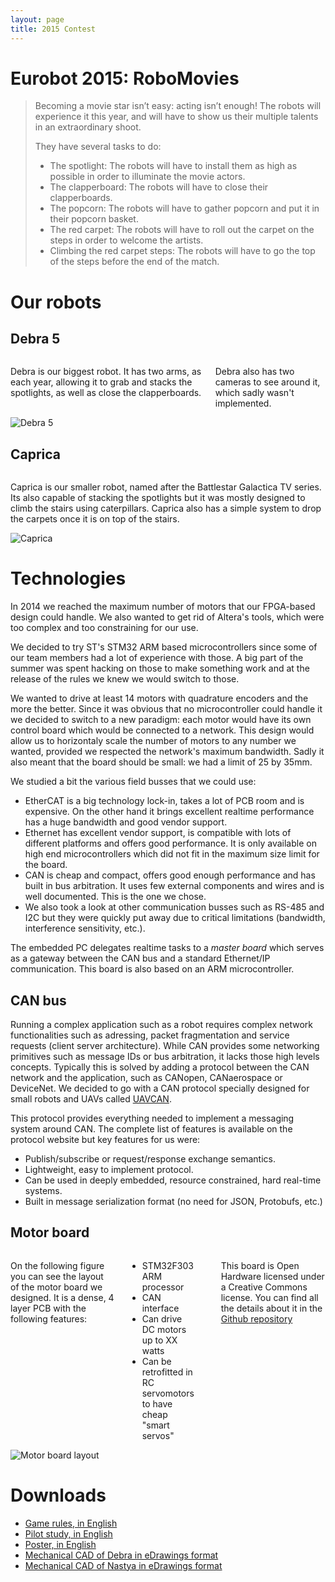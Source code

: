 ```yaml
---
layout: page
title: 2015 Contest
---
```


# Eurobot 2015: RoboMovies

> Becoming a movie star isn’t easy: acting isn’t enough!
> The robots will experience it this year, and will have to show us their multiple talents in an extraordinary shoot.
>
> They have several tasks to do:
>
> * The spotlight: The robots will have to install them as high as possible in order to illuminate the movie actors.
> * The clapperboard: The robots will have to close their clapperboards.
> * The popcorn: The robots will have to gather popcorn and put it in their popcorn basket.
> * The red carpet: The robots will have to roll out the carpet on the steps in order to welcome the artists.
> * Climbing the red carpet steps: The robots will have to go the top of the steps before the end of the match.


# Our robots

## Debra 5

<div class="row">
<div class="large-6 columns">
<p>
Debra is our biggest robot.
It has two arms, as each year, allowing it to grab and stacks the spotlights, as well as close the clapperboards.
</p>

<p>
Debra also has two cameras to see around it, which sadly wasn't implemented.
</p>

</div>

<div class="large-6 columns">
<img src="/images/2015/debra.jpg" alt="Debra 5" />
</div>

</div>

## Caprica

<div class="row">
<div class="large-6 columns">
<p>
Caprica is our smaller robot, named after the Battlestar Galactica TV series.
Its also capable of stacking the spotlights but it was mostly designed to climb the stairs using caterpillars.
Caprica also has a simple system to drop the carpets once it is on top of the stairs.
</p>

</div>

<div class="large-6 columns">
<img src="/images/2015/caprica.jpg" alt="Caprica" />
</div>
</div>

# Technologies

In 2014 we reached the maximum number of motors that our FPGA-based design could handle.
We also wanted to get rid of Altera's tools, which were too complex and too constraining for our use.

We decided to try ST's STM32 ARM based microcontrollers since some of our team members had a lot of experience with those.
A big part of the summer was spent hacking on those to make something work and at the release of the rules we knew we would switch to those.

We wanted to drive at least 14 motors with quadrature encoders and the more the better.
Since it was obvious that no microcontroller could handle it we decided to switch to a new paradigm: each motor would have its own control board which would be connected to a network.
This design would allow us to horizontaly scale the number of motors to any number we wanted, provided we respected the network's maximum bandwidth.
Sadly it also meant that the board should be small: we had a limit of 25 by 35mm.

We studied a bit the various field busses that we could use:

* EtherCAT is a big technology lock-in, takes a lot of PCB room and is expensive.
    On the other hand it brings excellent realtime performance has a huge bandwidth and good vendor support.
* Ethernet has excellent vendor support, is compatible with lots of different platforms and offers good performance.
    It is only available on high end microcontrollers which did not fit in the maximum size limit for the board.
* CAN is cheap and compact, offers good enough performance and has built in bus arbitration.
    It uses few external components and wires and is well documented.
    This is the one we chose.
* We also took a look at other communication busses such as RS-485 and I2C but they were quickly put away due to critical limitations (bandwidth, interference sensitivity, etc.).

The embedded PC delegates realtime tasks to a *master board* which serves as a gateway between the CAN bus and a standard Ethernet/IP communication.
This board is also based on an ARM microcontroller.


## CAN bus
Running a complex application such as a robot requires complex network functionalities such as adressing, packet fragmentation and service requests (client server architecture).
While CAN provides some networking primitives such as message IDs or bus arbitration, it lacks those high levels concepts.
Typically this is solved by adding a protocol between the CAN network and the application, such as CANopen, CANaerospace or DeviceNet.
We decided to go with a CAN protocol specially designed for small robots and UAVs called [UAVCAN](https://uavcan.github.io).

This protocol provides everything needed to implement a messaging system around CAN.
The complete list of features is available on the protocol website but key features for us were:

* Publish/subscribe or request/response exchange semantics.
* Lightweight, easy to implement protocol.
* Can be used in deeply embedded, resource constrained, hard real-time systems.
* Built in message serialization format (no need for JSON, Protobufs, etc.)

## Motor board
<div class="row">
<div class="large-6 columns">
<p>
On the following figure you can see the layout of the motor board we designed.
It is a dense, 4 layer PCB with the following features:
<ul>
<li>STM32F303 ARM processor</li>
<li>CAN interface</li>
<li>Can drive DC motors up to XX watts</li>
<li>Can be retrofitted in RC servomotors to have cheap "smart servos"</li>
</ul>
</p>

<p>
This board is Open Hardware licensed under a Creative Commons license.
You can find all the details about it in the <a href="https://github.com/cvra/motor-control-board">Github repository</a>
</p>
</div>

<div class="large-6 columns">
<img src="/images/2015/motor-board.png" alt="Motor board layout" />
</div>
</div>

# Downloads

* [Game rules, in English](/ressources/rules/2015.pdf)
* [Pilot study, in English](/ressources/pilot-study/2015.pdf)
* [Poster, in English](/ressources/poster/cvra-2015.pdf)
* [Mechanical CAD of Debra in eDrawings format](/ressources/cad/debra-2015.easm)
* [Mechanical CAD of Nastya in eDrawings format](/ressources/cad/caprica-2015.easm)

